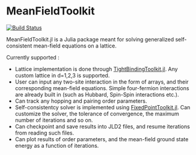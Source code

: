 # MeanFieldToolkit

[![Build Status](https://github.com/Anjishnubose/MeanFieldToolkit.jl/actions/workflows/CI.yml/badge.svg?branch=main)](https://github.com/Anjishnubose/MeanFieldToolkit.jl/actions/workflows/CI.yml?query=branch%3Amain)

MeanFieldToolkit.jl is a Julia package meant for solving generalized self-consistent mean-field equations on a lattice.

Currently supported :
* Lattice implementation is done through [TightBindingToolkit.jl](https://github.com/Anjishnubose/TightBindingToolkit.jl). Any custom lattice in d=1,2,3 is supported.
* User can input any two-site interaction in the form of arrays, and their corresponding mean-field equations. Simple four-fermion interactions are already built in (such as Hubbard, Spin-Spin interactions etc.).
* Can track any hopping and pairing order parameters.
* Self-consistentcy solver is implemented using [FixedPointToolkit.jl](https://github.com/Anjishnubose/FixedPointToolkit.jl). Can customize the solver, the tolerance of convergence, the maximum number of iterations and so on.
* Can checkpoint and save results into JLD2 files, and resume iterations from reading such files.
* Can plot results of order parameters, and the mean-field ground state energy as a function of iterations.
